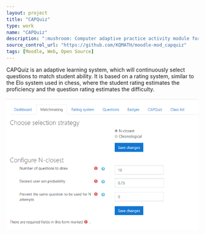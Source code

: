 ```yaml
---
layout: project
title: "CAPQuiz"
type: work
name: "CAPQuiz"
description: ":mushroom: Computer adaptive practice activity module for Moodle"
source_control_url: "https://github.com/KQMATH/moodle-mod_capquiz"
tags: [Moodle, Web, Open Source]
---
```

CAPQuiz is an adaptive learning system, which will continuously select questions to match student ability.
It is based on a rating system, similar to the Elo system used in chess, where the student rating estimates the proficiency and the question rating estimates the difficulty.

![Thumbnail](thumbnail.png)
